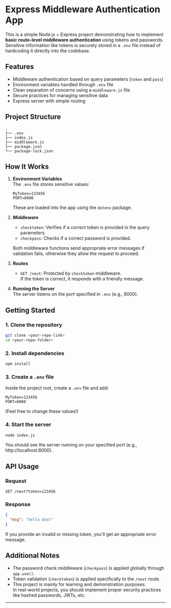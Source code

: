 # Express Middleware Authentication App

This is a simple Node.js + Express project demonstrating how to implement **basic route-level middleware authentication** using tokens and passwords.  
Sensitive information like tokens is securely stored in a `.env` file instead of hardcoding it directly into the codebase.

## Features

- Middleware authentication based on query parameters (`token` and `pass`)
- Environment variables handled through `.env` file
- Clean separation of concerns using a `middleware.js` file
- Secure practices for managing sensitive data
- Express server with simple routing

## Project Structure

```
.
├── .env
├── index.js
├── middleware.js
├── package.json
└── package-lock.json
```

## How It Works

1. **Environment Variables**  
   The `.env` file stores sensitive values:
   ```
   MyToken=123456
   PORT=8000
   ```
   These are loaded into the app using the `dotenv` package.

2. **Middleware**  
   - `checktoken`: Verifies if a correct token is provided in the query parameters.
   - `checkpass`: Checks if a correct password is provided.
   
   Both middleware functions send appropriate error messages if validation fails, otherwise they allow the request to proceed.

3. **Routes**  
   - `GET /next`: Protected by `checktoken` middleware.  
     If the token is correct, it responds with a friendly message.

4. **Running the Server**  
   The server listens on the port specified in `.env` (e.g., 8000).

## Getting Started

### 1. Clone the repository

```bash
git clone <your-repo-link>
cd <your-repo-folder>
```

### 2. Install dependencies

```bash
npm install
```

### 3. Create a `.env` file

Inside the project root, create a `.env` file and add:

```env
MyToken=123456
PORT=8000
```

(Feel free to change these values!)

### 4. Start the server

```bash
node index.js
```

You should see the server running on your specified port (e.g., http://localhost:8000).

## API Usage

### Request

```http
GET /next?token=123456
```

### Response

```json
{
  "msg": "hello dost"
}
```

If you provide an invalid or missing token, you’ll get an appropriate error message.

## Additional Notes

- The password check middleware (`checkpass`) is applied globally through `app.use()`.
- Token validation (`checktoken`) is applied specifically to the `/next` route.
- This project is mainly for learning and demonstration purposes.  
  In real-world projects, you should implement proper security practices like hashed passwords, JWTs, etc.

---
